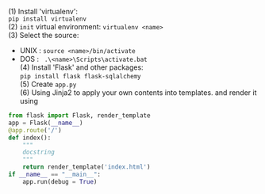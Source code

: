 (1) Install 'virtualenv':   
``` pip install virtualenv   ```  
(2) ```init``` virtual environment:
``` virtualenv <name> ```   
(3) Select the source:
* UNIX : ``` source <name>/bin/activate ```
* DOS : ``` .\<name>\Scripts\activate.bat```    
(4) Install 'Flask' and other packages:  
``` pip install flask flask-sqlalchemy ```   
(5) Create ```app.py```  
(6) Using Jinja2 to apply your own contents into templates. and render it using   
```python  
from flask import Flask, render_template
app = Flask(__name__)
@app.route('/')
def index():
    """
    docstring
    """
    return render_template('index.html')
if __name__ == "__main__":
    app.run(debug = True) 
```  

